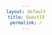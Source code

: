 ```yaml
---
layout: default
title: QuestI0
permalink: /
---
```


<style>
  body {
    text-align: center;
  }
</style>
  


